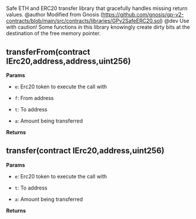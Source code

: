 # 
Safe ETH and ERC20 transfer library that gracefully handles missing return values.
  @author Modified from Gnosis (https://github.com/gnosis/gp-v2-contracts/blob/main/src/contracts/libraries/GPv2SafeERC20.sol)
  @dev Use with caution! Some functions in this library knowingly create dirty bits at the destination of the free memory pointer.


## transferFrom(contract IErc20,address,address,uint256)




**Params**
- `e`: Erc20 token to execute the call with

- `f`: From address

- `t`: To address

- `a`: Amount being transferred

**Returns**

## transfer(contract IErc20,address,uint256)




**Params**
- `e`: Erc20 token to execute the call with

- `t`: To address

- `a`: Amount being transferred

**Returns**



